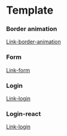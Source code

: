 # Template

### Border animation

[Link-border-animation](https://border-animation.netlify.app/)

### Form

[Link-form](https://formtemplate.vercel.app/)

### Login

[Link-login](https://login-template03.netlify.app/)
### Login-react

[Link-login]()


